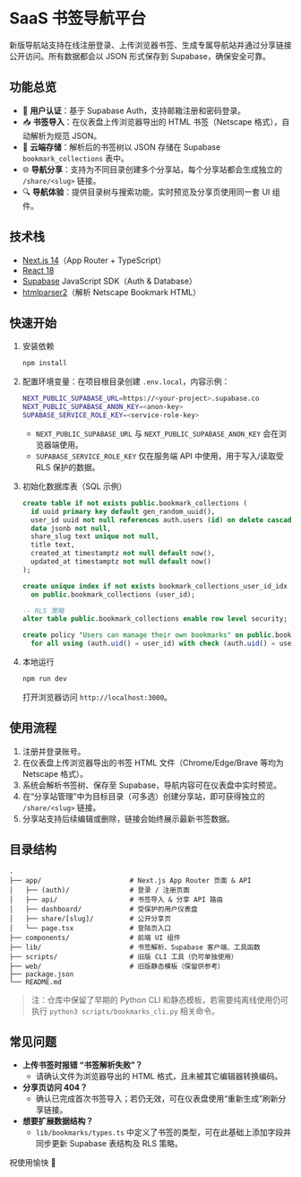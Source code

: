 # SaaS 书签导航平台

新版导航站支持在线注册登录、上传浏览器书签、生成专属导航站并通过分享链接公开访问。所有数据都会以 JSON 形式保存到 Supabase，确保安全可靠。

## 功能总览

- 🔐 **用户认证**：基于 Supabase Auth，支持邮箱注册和密码登录。
- 📥 **书签导入**：在仪表盘上传浏览器导出的 HTML 书签（Netscape 格式），自动解析为规范 JSON。
- 💾 **云端存储**：解析后的书签树以 JSON 存储在 Supabase `bookmark_collections` 表中。
- 🌐 **导航分享**：支持为不同目录创建多个分享站，每个分享站都会生成独立的 `/share/<slug>` 链接。
- 🔍 **导航体验**：提供目录树与搜索功能，实时预览及分享页使用同一套 UI 组件。

## 技术栈

- [Next.js 14](https://nextjs.org/)（App Router + TypeScript）
- [React 18](https://react.dev/)
- [Supabase](https://supabase.com/) JavaScript SDK（Auth & Database）
- [htmlparser2](https://github.com/fb55/htmlparser2)（解析 Netscape Bookmark HTML）

## 快速开始

1. 安装依赖
   ```bash
   npm install
   ```

2. 配置环境变量：在项目根目录创建 `.env.local`，内容示例：
   ```bash
   NEXT_PUBLIC_SUPABASE_URL=https://<your-project>.supabase.co
   NEXT_PUBLIC_SUPABASE_ANON_KEY=<anon-key>
   SUPABASE_SERVICE_ROLE_KEY=<service-role-key>
   ```

   - `NEXT_PUBLIC_SUPABASE_URL` 与 `NEXT_PUBLIC_SUPABASE_ANON_KEY` 会在浏览器端使用。
   - `SUPABASE_SERVICE_ROLE_KEY` 仅在服务端 API 中使用，用于写入/读取受 RLS 保护的数据。

3. 初始化数据库表（SQL 示例）
   ```sql
   create table if not exists public.bookmark_collections (
     id uuid primary key default gen_random_uuid(),
     user_id uuid not null references auth.users (id) on delete cascade,
     data jsonb not null,
     share_slug text unique not null,
     title text,
     created_at timestamptz not null default now(),
     updated_at timestamptz not null default now()
   );

   create unique index if not exists bookmark_collections_user_id_idx
     on public.bookmark_collections (user_id);

   -- RLS 策略
   alter table public.bookmark_collections enable row level security;

   create policy "Users can manage their own bookmarks" on public.bookmark_collections
     for all using (auth.uid() = user_id) with check (auth.uid() = user_id);
   ```

4. 本地运行
   ```bash
   npm run dev
   ```
   打开浏览器访问 `http://localhost:3000`。

## 使用流程

1. 注册并登录账号。
2. 在仪表盘上传浏览器导出的书签 HTML 文件（Chrome/Edge/Brave 等均为 Netscape 格式）。
3. 系统会解析书签树、保存至 Supabase，导航内容可在仪表盘中实时预览。
4. 在“分享站管理”中为目标目录（可多选）创建分享站，即可获得独立的 `/share/<slug>` 链接。
5. 分享站支持后续编辑或删除，链接会始终展示最新书签数据。

## 目录结构

```
.
├── app/                      # Next.js App Router 页面 & API
│   ├── (auth)/               # 登录 / 注册页面
│   ├── api/                  # 书签导入 & 分享 API 路由
│   ├── dashboard/            # 受保护的用户仪表盘
│   ├── share/[slug]/         # 公开分享页
│   └── page.tsx              # 登陆页入口
├── components/               # 前端 UI 组件
├── lib/                      # 书签解析、Supabase 客户端、工具函数
├── scripts/                  # 旧版 CLI 工具（仍可单独使用）
├── web/                      # 旧版静态模板（保留供参考）
├── package.json
└── README.md
```

> 注：仓库中保留了早期的 Python CLI 和静态模板，若需要纯离线使用仍可执行 `python3 scripts/bookmarks_cli.py` 相关命令。

## 常见问题

- **上传书签时报错 “书签解析失败”？**
  - 请确认文件为浏览器导出的 HTML 格式，且未被其它编辑器转换编码。
- **分享页访问 404？**
  - 确认已完成首次书签导入；若仍无效，可在仪表盘使用“重新生成”刷新分享链接。
- **想要扩展数据结构？**
  - `lib/bookmarks/types.ts` 中定义了书签的类型，可在此基础上添加字段并同步更新 Supabase 表结构及 RLS 策略。

祝使用愉快 🎉
